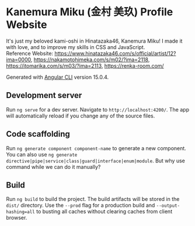 # Kanemura Miku (金村 美玖) Profile Website

It's just my beloved kami-oshi in Hinatazaka46, Kanemura Miku! I made it with love, and to improve my skills in CSS and JavaScript.
<br>
Reference Website: https://www.hinatazaka46.com/s/official/artist/12?ima=0000, https://nakamotohimeka.com/s/m02/?ima=2118, https://itomarika.com/s/m03/?ima=2113, https://renka-room.com/

Generated with [Angular CLI](https://github.com/angular/angular-cli) version 15.0.4.

## Development server

Run `ng serve` for a dev server. Navigate to `http://localhost:4200/`. The app will automatically reload if you change any of the source files.

## Code scaffolding

Run `ng generate component component-name` to generate a new component. You can also use `ng generate directive|pipe|service|class|guard|interface|enum|module`. But why use command while we can do it manually?

## Build

Run `ng build` to build the project. The build artifacts will be stored in the `dist/` directory. Use the `--prod` flag for a production build and `--output-hashing=all` to busting all caches without clearing caches from client browser.
